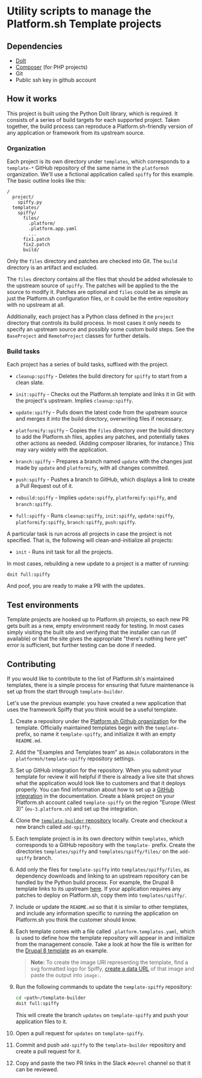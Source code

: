 # Utility scripts to manage the Platform.sh Template projects

## Dependencies

* [DoIt](http://pydoit.org/install.html)
* [Composer](https://getcomposer.org/) (for PHP projects)
* Git
* Public ssh key in github account

## How it works

This project is built using the Python DoIt library, which is required.  It consists of a series of build targets for each supported project.  Taken together, the build process can reproduce a Platform.sh-friendly version of any application or framework from its upstream source.

### Organization

Each project is its own directory under `templates`, which corresponds to a `template-*` GitHub repository of the same name in the `platformsh` organization.  We'll use a fictional application called `spiffy` for this example.  The basic outline looks like this:

```text
/
  project/
    spiffy.py
  templates/
    spiffy/
      files/
        .platform/
        .platform.app.yaml
        ...
      fix1.patch
      fix2.patch
      build/
```

Only the `files` directory and patches are checked into Git.  The `build` directory is an artifact and excluded.

The `files` directory contains all the files that should be added wholesale to the upstream source of `spiffy`.  The patches will be applied to the the source to modify it.  Patches are optional and `files` could be as simple as just the Platform.sh configuration files, or it could be the entire repository with no upstream at all.

Additionally, each project has a Python class defined in the `project` directory that controls its build process.  In most cases it only needs to specify an upstream source and possibly some custom build steps.  See the `BaseProject` and `RemoteProject` classes for further details.

### Build tasks

Each project has a series of build tasks, suffixed with the project.

* `cleanup:spiffy` - Deletes the build directory for `spiffy` to start from a clean slate.
* `init:spiffy` - Checks out the Platform.sh template and links it in Git with the project's upstream. Implies `cleanup:spiffy`.
* `update:spiffy` - Pulls down the latest code from the upstream source and merges it into the build directory, overwriting files if necessary.
* `platformify:spiffy` - Copies the `files` directory over the build directory to add the Platform.sh files, applies any patches, and potentially takes other actions as needed.  (Adding composer libraries, for instance.)  This may vary widely with the application.
* `branch:spiffy` - Prepares a branch named `update` with the changes just made by `update` and `platformify`, with all changes committed.
* `push:spiffy` - Pushes a branch to GitHub, which displays a link to create a Pull Request out of it.

* `rebuild:spiffy` - Implies `update:spiffy`, `platformify:spiffy`, and `branch:spiffy`.
* `full:spiffy` - Runs `cleanup:spiffy`, `init:spiffy`, `update:spiffy`, `platformify:spiffy`, `branch:spiffy`, `push:spiffy`.

A particular task is run across all projects in case the project is not specified.  That is, the following will clean-and-initialize all projects:

* `init` - Runs init task for all the projects.

In most cases, rebuilding a new update to a project is a matter of running:

`doit full:spiffy`

And poof, you are ready to make a PR with the updates.

## Test environments

Template projects are hooked up to Platform.sh projects, so each new PR gets built as a new, empty environment ready for testing.  In most cases simply visiting the built site and verifying that the installer can run (if available) or that the site gives the appropriate "there's nothing here yet" error is sufficient, but further testing can be done if needed.


## Contributing

If you would like to contribute to the list of Platform.sh's maintained templates, there is a simple process for ensuring that future maintenance is set up from the start through `template-builder`.

Let's use the previous example: you have created a new application that uses the framework Spiffy that you think would be a useful template. 

1. Create a repository under the [Platform.sh Github organization](https://github.com/platformsh/) for the template. Officially maintained templates begin with the `template-` prefix, so name it `template-spiffy`, and initialize it with an empty `README.md`.
2. Add the "Examples and Templates team" as `Admin` collaborators in the `platformsh/template-spiffy` repository settings.
3. Set up GitHub integration for the repository. When you submit your template for review it will helpful if there is already a live site that shows what the application would look like to customers and that it deploys properly. You can find information about how to set up a [GitHub integration](https://docs.platform.sh/administration/integrations/github.html#github) in the documentation. Create a blank project on your Platform.sh account called `template-spiffy` on the region "Europe (West 3)" (`eu-3.platform.sh`) and set up the integration.
4. Clone the [`template-builder` repository](https://github.com/platformsh/template-builder) locally. Create and checkout a new branch called `add-spiffy`.
5. Each template project is in its own directory within `templates`, which corresponds to a GitHub repository with the `template-` prefix. Create the directories `templates/spiffy` and `templates/spiffy/files/` on the `add-spiffy` branch. 
6. Add only the files for `template-spiffy` into `templates/spiffy/files`, as dependency downloads and linking to an upstream repository can be handled by the Python build process. For example, the Drupal 8 template links to its upstream [here](https://github.com/platformsh/template-builder/blob/new-template-instructions/project/drupal.py). If your application requires any patches to deploy on Platform.sh, copy them into `templates/spiffy/`. 
7. Include or update the `README.md` so that it is similar to other templates, and include any information specific to running the application on Platform.sh you think the customer should know.
8. Each template comes with a file called `.platform.templates.yaml`, which is used to define how the template repository will appear in and initialize from the management console. Take a look at how the file is written for the [Drupal 8 template](https://github.com/platformsh/template-builder/blob/new-template-instructions/templates/drupal8/files/.platform.template.yaml) as an example.

    > **Note:** To create the image URI representing the template, find a svg formatted logo for Spiffy, [create a data URL](https://dataurl.sveinbjorn.org/#dataurlmaker) of that image and paste the output into `image:`.

9. Run the following commands to update the `template-spiffy` repository:

    ```bash
    cd <path>/template-builder
    doit full:spiffy
    ```

    This will create the branch `updates` on `template-spiffy` and push your application files to it.
10. Open a pull request for `updates` on `template-spiffy`.
11. Commit and push `add-spiffy` to the `template-builder` repository and create a pull request for it.
12. Copy and paste the two PR links in the Slack `#devrel` channel so that it can be reviewed. 
